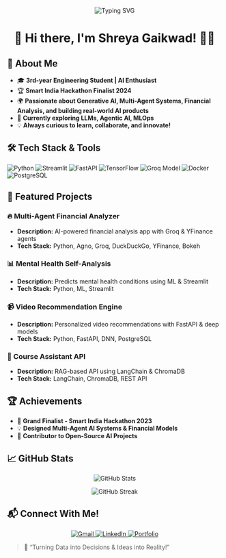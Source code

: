 <p align="center">
  <img src="https://readme-typing-svg.herokuapp.com?font=Fira+Code&size=24&pause=1000&center=true&vCenter=true&multiline=true&width=800&height=100&lines=AI+ML+Enthusiast+%7C+Innovator" alt="Typing SVG" />
</p>
<h1 align="center">🌟 Hi there, I'm Shreya Gaikwad! 🙋‍♀️</h1>

## 🚀 About Me

- 🎓 **3rd-year Engineering Student | AI Enthusiast**
- 🏆 **Smart India Hackathon Finalist 2024**
- 🌍 **Passionate about Generative AI, Multi-Agent Systems, Financial Analysis, and building real-world AI products**
- 🌱 **Currently exploring LLMs, Agentic AI, MLOps**
- 💡 **Always curious to learn, collaborate, and innovate!**

## 🛠️ Tech Stack & Tools

<p align="left">
  <img src="https://img.shields.io/badge/Python-3776AB?style=flat&logo=python&logoColor=white" alt="Python" />
  <img src="https://img.shields.io/badge/Streamlit-FF4B4B?style=flat&logo=streamlit&logoColor=white" alt="Streamlit" />
  <img src="https://img.shields.io/badge/FastAPI-009688?style=flat&logo=fastapi&logoColor=white" alt="FastAPI" />
  <img src="https://img.shields.io/badge/TensorFlow-FF6F00?style=flat&logo=tensorflow&logoColor=white" alt="TensorFlow" />
  <img src="https://img.shields.io/badge/Groq%20Model-000000?style=flat&logo=openai&logoColor=white" alt="Groq Model" />
  <img src="https://img.shields.io/badge/Docker-2496ED?style=flat&logo=docker&logoColor=white" alt="Docker" />
  <img src="https://img.shields.io/badge/PostgreSQL-336791?style=flat&logo=postgresql&logoColor=white" alt="PostgreSQL" />
</p>

## 💼 Featured Projects

### 🔥 Multi-Agent Financial Analyzer
- **Description:** AI-powered financial analysis app with Groq & YFinance agents
- **Tech Stack:** Python, Agno, Groq, DuckDuckGo, YFinance, Bokeh


### 📊 Mental Health Self-Analysis
- **Description:** Predicts mental health conditions using ML & Streamlit
- **Tech Stack:** Python, ML, Streamlit


### 📹 Video Recommendation Engine
- **Description:** Personalized video recommendations with FastAPI & deep models
- **Tech Stack:** Python, FastAPI, DNN, PostgreSQL


### 🤖 Course Assistant API
- **Description:** RAG-based API using LangChain & ChromaDB
- **Tech Stack:** LangChain, ChromaDB, REST API


## 🏆 Achievements

- 🥇 **Grand Finalist - Smart India Hackathon 2023**
- 💡 **Designed Multi-Agent AI Systems & Financial Models**
- 📜 **Contributor to Open-Source AI Projects**

## 📈 GitHub Stats

<p align="center">
  <img src="https://github-readme-stats.vercel.app/api?username=ModelMaestro&show_icons=true&theme=radical" alt="GitHub Stats" />
</p>
<p align="center">
  <img src="https://github-readme-streak-stats.herokuapp.com/?user=Shreya&theme=radical" alt="GitHub Streak" />
</p>

## 📬 Connect With Me!

<p align="center">
  <a href="mailto:gaikwadshreya743@gmail.com">
    <img src="https://img.shields.io/badge/Email-D14836?style=flat&logo=gmail&logoColor=white" alt="Gmail" />
  </a>
  <a href="https://www.linkedin.com/in/shreyalinkedin/">
    <img src="https://img.shields.io/badge/LinkedIn-blue?style=flat&logo=linkedin&logoColor=white" alt="LinkedIn" />
  </a>
  <a href="https://www.linkedin.com/in/shreya-gaikwad-167332275/">
    <img src="https://img.shields.io/badge/Portfolio-Visit-lightgrey" alt="Portfolio" />
  </a>
</p>

> 💬 “Turning Data into Decisions & Ideas into Reality!”
